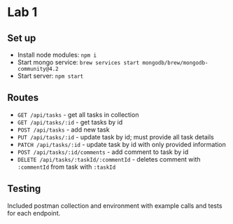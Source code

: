 # Lab 1
## Set up
* Install node modules: `npm i`
* Start mongo service: `brew services start mongodb/brew/mongodb-community@4.2`
* Start server: `npm start`

## Routes
* `GET /api/tasks` - get all tasks in collection
* `GET /api/tasks/:id` - get tasks by id
* `POST /api/tasks` - add new task
* `PUT /api/tasks/:id` - update task by id; must provide all task details
* `PATCH /api/tasks/:id` - update task by id with only provided information
* `POST /api/tasks/:id/comments` - add comment to task by id
* `DELETE /api/tasks/:taskId/:commentId` - deletes comment with `:commentId` from task with `:taskId`

## Testing
Included postman collection and environment with example calls and tests for each endpoint.

